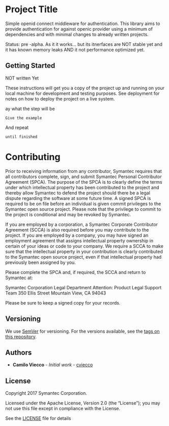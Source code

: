 # Project Title

Simple openid connect middleware for authentication. This library aims to provide authentication for against openic provider using a minimum of dependencies and with minimal changes to already written projects.

Status: pre -alpha. As it it works... but its itnerfaces are NOT stable yet and it has known memory leaks AND it not performance optimized yet.

## Getting Started

NOT written Yet

These instructions will get you a copy of the project up and running on your local machine for development and testing purposes. See deployment for notes on how to deploy the project on a live system.



ay what the step will be

```
Give the example
```

And repeat

```
until finished
```


# Contributing

Prior to receiving information from any contributor, Symantec requires
that all contributors complete, sign, and submit Symantec Personal
Contributor Agreement (SPCA).  The purpose of the SPCA is to clearly
define the terms under which intellectual property has been
contributed to the project and thereby allow Symantec to defend the
project should there be a legal dispute regarding the software at some
future time. A signed SPCA is required to be on file before an
individual is given commit privileges to the Symantec open source
project.  Please note that the privilege to commit to the project is
conditional and may be revoked by Symantec.

If you are employed by a corporation, a Symantec Corporate Contributor
Agreement (SCCA) is also required before you may contribute to the
project.  If you are employed by a company, you may have signed an
employment agreement that assigns intellectual property ownership in
certain of your ideas or code to your company.  We require a SCCA to
make sure that the intellectual property in your contribution is
clearly contributed to the Symantec open source project, even if that
intellectual property had previously been assigned by you.

Please complete the SPCA and, if required, the SCCA and return to
Symantec at:

Symantec Corporation
Legal Department
Attention:  Product Legal Support Team
350 Ellis Street
Mountain View, CA 94043

Please be sure to keep a signed copy for your records.


## Versioning

We use [SemVer](http://semver.org/) for versioning. For the versions available, see the [tags on this repository](https://github.com/your/project/tags). 

## Authors

* **Camilo Viecco** - *Initial work* - [cviecco](https://github.com/cviecco)


## License
Copyright 2017 Symantec Corporation.

Licensed under the Apache License, Version 2.0 (the “License”); you
may not use this file except in compliance with the License.

See the [LICENSE](LICENSE) file for details


